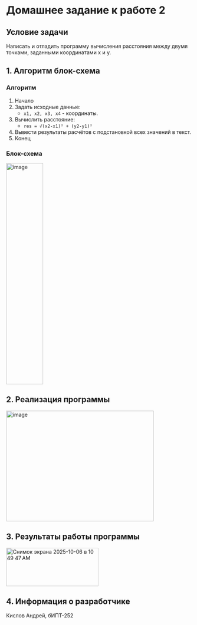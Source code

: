 # Домашнее задание к работе 2 #
## Условие задачи ##
Написать и отладить программу вычисления расстояния между двумя точками, заданными координатами x и y.
## 1. Алгоритм блок-схема ##
### Алгоритм ###
1. Начало
2. Задать исходные данные:
   * ``` x1, x2, x3, x4 ``` - координаты.
3. Вычислить расстояние:
   * ``` res = √(x2-x1)² + (y2-y1)² ```
4. Вывести результаты расчётов с подстановкой всех значений в текст.
5. Конец
### Блок-схема ###
<img width="100" height="600" alt="image" src="https://github.com/user-attachments/assets/0e25f4cc-7afb-405b-b8f4-109af9ddb836" />


## 2. Реализация программы ##
<img width="400" height="300" alt="image" src="https://github.com/user-attachments/assets/a568e090-3304-4615-abb3-04a66766ade0" />


## 3. Результаты работы программы ##
<img width="250" height="104" alt="Снимок экрана 2025-10-06 в 10 49 47 AM" src="https://github.com/user-attachments/assets/7e0a8465-ab8f-4c22-8d56-2c20b0ea532f" />

## 4. Информация о разработчике ##
Кислов Андрей, бИПТ-252
